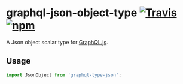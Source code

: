 # graphql-json-object-type [![Travis][build-badge]][build] [![npm](https://img.shields.io/npm/v/graphql-json-object-type.svg)](https://www.npmjs.com/package/graphql-json-object-type)

A Json object scalar type for [GraphQL.js](https://github.com/graphql/graphql-js).

## Usage

```js
import JsonObject from 'graphql-type-json';
```

[build-badge]: https://travis-ci.org/pa-bru/graphql-json-object-type.svg?branch=master
[build]: https://travis-ci.org/pa-bru/graphql-json-object-type